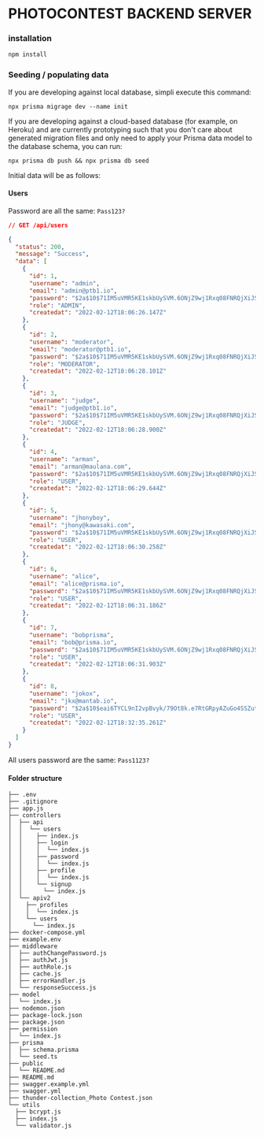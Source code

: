# PHOTOCONTEST BACKEND SERVER

### installation
```bash
npm install
```

### Seeding / populating data
If you are developing against local database, simpli execute this command:

`npx prisma migrage dev --name init`

If you are developing against a cloud-based database (for example, on Heroku) and are currently prototyping such that you don't care about generated migration files and only need to apply your Prisma data model to the database schema, you can run:

`npx prisma db push && npx prisma db seed`

Initial data will be as follows:

#### Users

Password are all the same: `Pass123?`

```json
// GET /api/users

{
  "status": 200,
  "message": "Success",
  "data": [
    {
      "id": 1,
      "username": "admin",
      "email": "admin@ptb1.io",
      "password": "$2a$10$71IM5uVMR5KE1skbUySVM.6ONjZ9wj1Rxq08FNRQjXiJSykqR445O",
      "role": "ADMIN",
      "createdat": "2022-02-12T18:06:26.147Z"
    },
    {
      "id": 2,
      "username": "moderator",
      "email": "moderator@ptb1.io",
      "password": "$2a$10$71IM5uVMR5KE1skbUySVM.6ONjZ9wj1Rxq08FNRQjXiJSykqR445O",
      "role": "MODERATOR",
      "createdat": "2022-02-12T18:06:28.101Z"
    },
    {
      "id": 3,
      "username": "judge",
      "email": "judge@ptb1.io",
      "password": "$2a$10$71IM5uVMR5KE1skbUySVM.6ONjZ9wj1Rxq08FNRQjXiJSykqR445O",
      "role": "JUDGE",
      "createdat": "2022-02-12T18:06:28.900Z"
    },
    {
      "id": 4,
      "username": "arman",
      "email": "arman@maulana.com",
      "password": "$2a$10$71IM5uVMR5KE1skbUySVM.6ONjZ9wj1Rxq08FNRQjXiJSykqR445O",
      "role": "USER",
      "createdat": "2022-02-12T18:06:29.644Z"
    },
    {
      "id": 5,
      "username": "jhonyboy",
      "email": "jhony@kawasaki.com",
      "password": "$2a$10$71IM5uVMR5KE1skbUySVM.6ONjZ9wj1Rxq08FNRQjXiJSykqR445O",
      "role": "USER",
      "createdat": "2022-02-12T18:06:30.258Z"
    },
    {
      "id": 6,
      "username": "alice",
      "email": "alice@prisma.io",
      "password": "$2a$10$71IM5uVMR5KE1skbUySVM.6ONjZ9wj1Rxq08FNRQjXiJSykqR445O",
      "role": "USER",
      "createdat": "2022-02-12T18:06:31.186Z"
    },
    {
      "id": 7,
      "username": "bobprisma",
      "email": "bob@prisma.io",
      "password": "$2a$10$71IM5uVMR5KE1skbUySVM.6ONjZ9wj1Rxq08FNRQjXiJSykqR445O",
      "role": "USER",
      "createdat": "2022-02-12T18:06:31.903Z"
    },
    {
      "id": 8,
      "username": "jokox",
      "email": "jkx@mantab.io",
      "password": "$2a$10$eai6TYCL9nI2vpBvyk/79Ot8k.e7RtGRpyAZuGo4SSZutWs.j5v.G",
      "role": "USER",
      "createdat": "2022-02-12T18:32:35.261Z"
    }
  ]
}
```

All users password are the same: `Pass1123?`

#### Folder structure
```
├── .env
├── .gitignore
├── app.js
├── controllers
│  ├── api
│  │  └── users
│  │    ├── index.js
│  │    ├── login
│  │    │  └── index.js
│  │    ├── password
│  │    │  └── index.js
│  │    ├── profile
│  │    │  └── index.js
│  │    └── signup
│  │      └── index.js
│  └── apiv2
│    ├── profiles
│    │  └── index.js
│    └── users
│      └── index.js
├── docker-compose.yml
├── example.env
├── middleware
│  ├── authChangePassword.js
│  ├── authJwt.js
│  ├── authRole.js
│  ├── cache.js
│  ├── errorHandler.js
│  └── responseSuccess.js
├── model
│  └── index.js
├── nodemon.json
├── package-lock.json
├── package.json
├── permission
│  └── index.js
├── prisma
│  ├── schema.prisma
│  └── seed.ts
├── public
│  └── README.md
├── README.md
├── swagger.example.yml
├── swagger.yml
├── thunder-collection_Photo Contest.json
└── utils
  ├── bcrypt.js
  ├── index.js
  └── validator.js
```